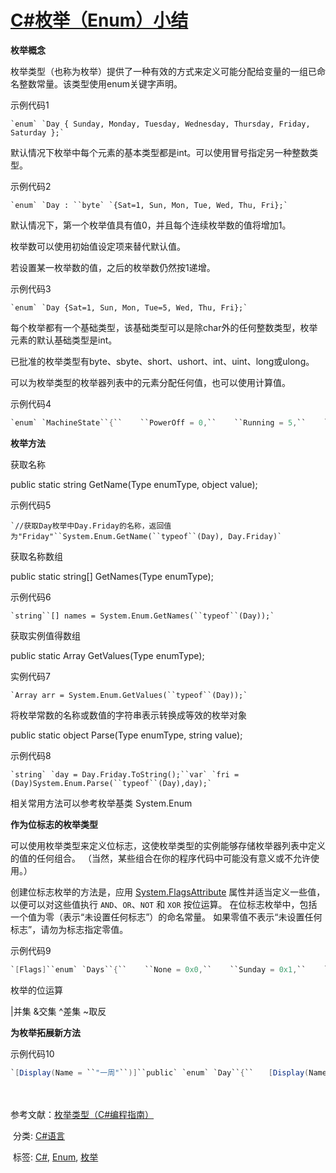 





#  [C#枚举（Enum）小结](https://www.cnblogs.com/li-learning/p/CSharp_Enum.html) 

**枚举概念**

枚举类型（也称为枚举）提供了一种有效的方式来定义可能分配给变量的一组已命名整数常量。该类型使用enum关键字声明。

示例代码1

```
`enum` `Day { Sunday, Monday, Tuesday, Wednesday, Thursday, Friday, Saturday };`
```

默认情况下枚举中每个元素的基本类型都是int。可以使用冒号指定另一种整数类型。

示例代码2

```
`enum` `Day : ``byte` `{Sat=1, Sun, Mon, Tue, Wed, Thu, Fri};`
```

默认情况下，第一个枚举值具有值0，并且每个连续枚举数的值将增加1。

枚举数可以使用初始值设定项来替代默认值。

若设置某一枚举数的值，之后的枚举数仍然按1递增。

示例代码3

```
`enum` `Day {Sat=1, Sun, Mon, Tue=5, Wed, Thu, Fri};`
```

每个枚举都有一个基础类型，该基础类型可以是除char外的任何整数类型，枚举元素的默认基础类型是int。

已批准的枚举类型有byte、sbyte、short、ushort、int、uint、long或ulong。

可以为枚举类型的枚举器列表中的元素分配任何值，也可以使用计算值。

示例代码4

```csharp
`enum` `MachineState``{``    ``PowerOff = 0,``    ``Running = 5,``    ``Sleeping = 10,``    ``Hibernating = Sleeping + 5``}`
```

**枚举方法**

获取名称

public static string GetName(Type enumType, object value);

示例代码5

```
`//获取Day枚举中Day.Friday的名称，返回值为"Friday"``System.Enum.GetName(``typeof``(Day), Day.Friday)`
```

获取名称数组

public static string[] GetNames(Type enumType);

示例代码6

```
`string``[] names = System.Enum.GetNames(``typeof``(Day));`
```

获取实例值得数组

public static Array GetValues(Type enumType);

实例代码7

```
`Array arr = System.Enum.GetValues(``typeof``(Day));`
```

将枚举常数的名称或数值的字符串表示转换成等效的枚举对象

public static object Parse(Type enumType, string value);

示例代码8

```
`string` `day = Day.Friday.ToString();``var` `fri = (Day)System.Enum.Parse(``typeof``(Day),day);`
```

相关常用方法可以参考枚举基类 System.Enum

**作为位标志的枚举类型**

可以使用枚举类型来定义位标志，这使枚举类型的实例能够存储枚举器列表中定义的值的任何组合。 （当然，某些组合在你的程序代码中可能没有意义或不允许使用。）

创建位标志枚举的方法是，应用 [System.FlagsAttribute](https://docs.microsoft.com/zh-cn/dotnet/api/system.flagsattribute) 属性并适当定义一些值，以便可以对这些值执行 `AND`、`OR`、`NOT` 和 `XOR` 按位运算。 在位标志枚举中，包括一个值为零（表示“未设置任何标志”）的命名常量。 如果零值不表示“未设置任何标志”，请勿为标志指定零值。

示例代码9

```csharp
`[Flags]``enum` `Days``{``    ``None = 0x0,``    ``Sunday = 0x1,``    ``Monday = 0x2,``    ``Tuesday = 0x4,``    ``Wednesday = 0x8,``    ``Thursday = 0x10,``    ``Friday = 0x20,``    ``Saturday = 0x40``}`
```

枚举的位运算

|并集  &交集  ^差集  ~取反

**为枚举拓展新方法**

示例代码10

 

```csharp
`[Display(Name = ``"一周"``)]``public` `enum` `Day``{``　　[Display(Name = ``"星期天"``)]``　　Sunday,``　　[Display(Name = ``"星期一"``)]``　　Monday,``　　[Display(Name = ``"星期二"``)]``　　Tuesday,``　　[Display(Name = ``"星期三"``)]``　　Wednesday,``　　[Display(Name = ``"星期四"``)]``　　Thursday,``　　[Display(Name = ``"星期五"``)]``　　Friday,``　　[Display(Name = ``"星期六"``)]``　　Saturday``}``/// <summary>``/// 枚举拓展类``/// </summary>``public` `static` `class` `EnumExtend``{``　　``/// <summary>``　　``/// 根据System.ComponentModel.DataAnnotations下的DisplayAttribute特性获取显示文本``　　``/// </summary>``　　``/// <param name="t"></param>``　　``/// <returns></returns>``　　``public` `static` `string` `GetDisplayText(``this` `Enum t)``　　{``　　　　``var` `t_type = t.GetType();``　　　　``var` `fieldName = Enum.GetName(t_type, t);``　　　　``var` `objs = t_type.GetField(fieldName).GetCustomAttributes(``typeof``(DisplayAttribute), ``false``);``　　　　``return` `objs.Length > 0 ? ((DisplayAttribute)objs[0]).Name : ``null``;``　　}``}`
```

 

　　

参考文献：[枚举类型（C#编程指南）](https://docs.microsoft.com/zh-cn/dotnet/csharp/programming-guide/enumeration-types)



​     分类:              [C#语言](https://www.cnblogs.com/li-learning/category/1432407.html)

​     标签:              [C#](https://www.cnblogs.com/li-learning/tag/C%23/),             [Enum](https://www.cnblogs.com/li-learning/tag/Enum/),             [枚举](https://www.cnblogs.com/li-learning/tag/枚举/)